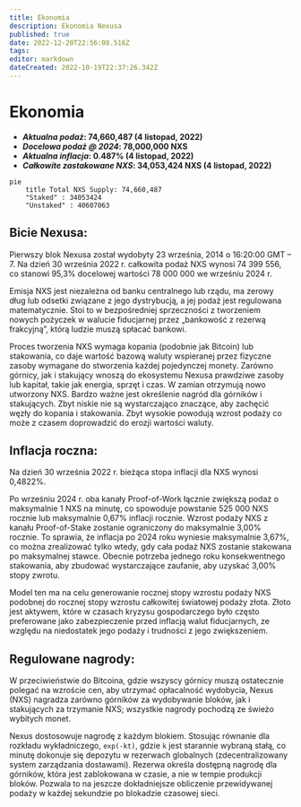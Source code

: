 ```yaml
---
title: Ekonomia
description: Ekonomia Nexusa
published: true
date: 2022-12-20T22:56:08.516Z
tags: 
editor: markdown
dateCreated: 2022-10-19T22:37:26.342Z
---
```


# Ekonomia

- ***Aktualna podaż*: 74,660,487 (4 listopad, 2022)**
- ***Docelowa podaż @ 2024*: 78,000,000 NXS**
- ***Aktualna inflacja*: 0.487% (4 listopad, 2022)**
- ***Całkowite zastakowane NXS*: 34,053,424 NXS (4 listopad, 2022)**

```mermaid size = 200%
pie
    title Total NXS Supply: 74,660,487
    "Staked" : 34053424
    "Unstaked" : 40607063
```
## Bicie Nexusa:

Pierwszy blok Nexusa został wydobyty 23 września, 2014 o 16:20:00 GMT – 7. Na dzień 30 września 2022 r. całkowita podaż NXS wynosi 74 399 556, co stanowi 95,3% docelowej wartości 78 000 000 we wrześniu 2024 r.

Emisja NXS jest niezależna od banku centralnego lub rządu, ma zerowy dług lub odsetki związane z jego dystrybucją, a jej podaż jest regulowana matematycznie. Stoi to w bezpośredniej sprzeczności z tworzeniem nowych pożyczek w walucie fiducjarnej przez „bankowość z rezerwą frakcyjną”, którą ludzie muszą spłacać bankowi.

Proces tworzenia NXS wymaga kopania (podobnie jak Bitcoin) lub stakowania, co daje wartość bazową waluty wspieranej przez fizyczne zasoby wymagane do stworzenia każdej pojedynczej monety. Zarówno górnicy, jak i stakujący wnoszą do ekosystemu Nexusa prawdziwe zasoby lub kapitał, takie jak energia, sprzęt i czas. W zamian otrzymują nowo utworzony NXS. Bardzo ważne jest określenie nagród dla górników i stakujących. Zbyt niskie nie są wystarczająco znaczące, aby zachęcić węzły do kopania i stakowania. Zbyt wysokie powodują wzrost podaży co może z czasem doprowadzić do erozji wartości waluty.

## **Inflacja roczna:**

Na dzień 30 września 2022 r. bieżąca stopa inflacji dla NXS wynosi 0,4822%.

Po wrześniu 2024 r. oba kanały Proof-of-Work łącznie zwiększą podaż o maksymalnie 1 NXS na minutę, co spowoduje powstanie 525 000 NXS rocznie lub maksymalnie 0,67% inflacji rocznie. Wzrost podaży NXS z kanału Proof-of-Stake zostanie ograniczony do maksymalnie 3,00% rocznie. To sprawia, że inflacja po 2024 roku wyniesie maksymalnie 3,67%, co można zrealizować tylko wtedy, gdy cała podaż NXS zostanie stakowana po maksymalnej stawce. Obecnie potrzeba jednego roku konsekwentnego stakowania, aby zbudować wystarczające zaufanie, aby uzyskać 3,00% stopy zwrotu.

Model ten ma na celu generowanie rocznej stopy wzrostu podaży NXS podobnej do rocznej stopy wzrostu całkowitej światowej podaży złota. Złoto jest aktywem, które w czasach kryzysu gospodarczego było często preferowane jako zabezpieczenie przed inflacją walut fiducjarnych, ze względu na niedostatek jego podaży i trudności z jego zwiększeniem.

## **Regulowane nagrody:**

W przeciwieństwie do Bitcoina, gdzie wszyscy górnicy muszą ostatecznie polegać na wzroście cen, aby utrzymać opłacalność wydobycia, Nexus (NXS) nagradza zarówno górników za wydobywanie bloków, jak i stakujących za trzymanie NXS; wszystkie nagrody pochodzą ze świeżo wybitych monet.

Nexus dostosowuje nagrodę z każdym blokiem. Stosując równanie dla rozkładu wykładniczego, `exp(-kt)`, gdzie `k` jest starannie wybraną stałą, co minutę dokonuje się depozytu w rezerwach globalnych (zdecentralizowany system zarządzania dostawami). Rezerwa określa dostępną nagrodę dla górników, która jest zablokowana w czasie, a nie w tempie produkcji bloków. Pozwala to na jeszcze dokładniejsze obliczenie przewidywanej podaży w każdej sekundzie po blokadzie czasowej sieci.